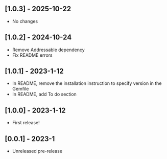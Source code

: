 ## [1.0.3] - 2025-10-22
- No changes

## [1.0.2] - 2024-10-24
- Remove Addressable dependency
- Fix README errors

## [1.0.1] - 2023-1-12
- In README, remove the installation instruction to specify version in the Gemfile
- In README, add To do section

## [1.0.0] - 2023-1-12

- First release!

## [0.0.1] - 2023-1

- Unreleased pre-release
